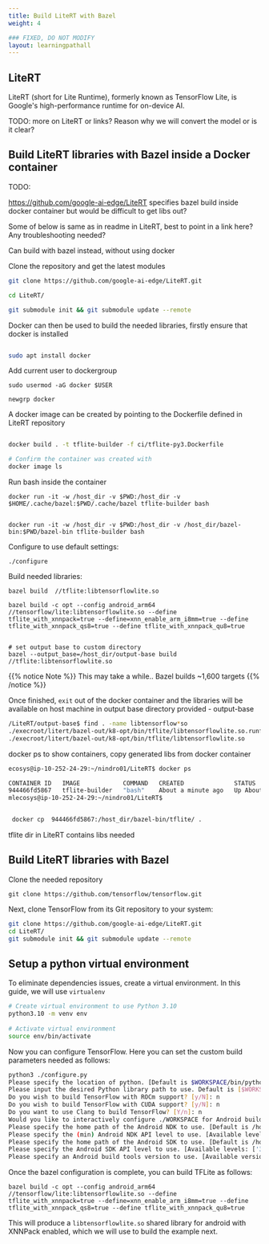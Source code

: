 ```yaml
---
title: Build LiteRT with Bazel
weight: 4

### FIXED, DO NOT MODIFY
layout: learningpathall
---
```


## LiteRT

LiteRT (short for Lite Runtime), formerly known as TensorFlow Lite, is Google's high-performance runtime for on-device AI.

TODO: more on LiteRT or links? Reason why we will convert the model or is it clear?


## Build LiteRT libraries with Bazel inside a Docker container

TODO:

https://github.com/google-ai-edge/LiteRT specifies bazel build inside docker container but would be difficult to get libs out?

Some of below is same as in readme in LiteRT, best to point in a link here? Any troubleshooting needed?

Can build with bazel instead, without using docker


Clone the repository and get the latest modules

```bash
git clone https://github.com/google-ai-edge/LiteRT.git

cd LiteRT/

git submodule init && git submodule update --remote

```

Docker can then be used to build the needed libraries, firstly ensure that docker is installed

```bash

sudo apt install docker
```

Add current user to dockergroup
```
sudo usermod -aG docker $USER

newgrp docker

```

A docker image can be created by pointing to the Dockerfile defined in LiteRT repository

```bash

docker build . -t tflite-builder -f ci/tflite-py3.Dockerfile

# Confirm the container was created with
docker image ls

```

Run bash inside the container

```
docker run -it -w /host_dir -v $PWD:/host_dir -v $HOME/.cache/bazel:$PWD/.cache/bazel tflite-builder bash


docker run -it -w /host_dir -v $PWD:/host_dir -v /host_dir/bazel-bin:$PWD/bazel-bin tflite-builder bash
```

Configure to use default settings:
```
./configure

```

Build needed libraries:

```
bazel build  //tflite:libtensorflowlite.so

bazel build -c opt --config android_arm64 //tensorflow/lite:libtensorflowlite.so --define tflite_with_xnnpack=true --define=xnn_enable_arm_i8mm=true --define tflite_with_xnnpack_qs8=true --define tflite_with_xnnpack_qu8=true


# set output base to custom directory
bazel --output_base=/host_dir/output-base build //tflite:libtensorflowlite.so

```

{{% notice Note %}}
This may take a while.. Bazel builds ~1,600 targets
{{% /notice %}}

Once finished, `exit` out of the docker container and the libraries will be available on host machine in output base directory provided - output-base

```bash
/LiteRT/output-base$ find . -name libtensorflow*so
./execroot/litert/bazel-out/k8-opt/bin/tflite/libtensorflowlite.so.runfiles/litert/tflite/libtensorflowlite.so
./execroot/litert/bazel-out/k8-opt/bin/tflite/libtensorflowlite.so
```


docker ps to show containers, copy generated libs from docker container
```bash
ecosys@ip-10-252-24-29:~/nindro01/LiteRT$ docker ps

CONTAINER ID   IMAGE            COMMAND   CREATED              STATUS              PORTS     NAMES
944466fd5867   tflite-builder   "bash"    About a minute ago   Up About a minute             priceless_williamson
mlecosys@ip-10-252-24-29:~/nindro01/LiteRT$ 


 docker cp  944466fd5867:/host_dir/bazel-bin/tflite/ .
```
 
 tflite dir in LiteRT contains libs needed
 
## Build LiteRT libraries with Bazel

Clone the needed repository

```console
git clone https://github.com/tensorflow/tensorflow.git
```

Next, clone TensorFlow from its Git repository to your system:

```bash
git clone https://github.com/google-ai-edge/LiteRT.git
cd LiteRT/
git submodule init && git submodule update --remote
```

## Setup a python virtual environment

To eliminate dependencies issues, create a virtual environment. In this guide, we will use `virtualenv`

```bash
# Create virtual environment to use Python 3.10
python3.10 -m venv env
 
# Activate virtual environment
source env/bin/activate
```

Now you can configure TensorFlow. Here you can set the custom build parameters needed as follows:

```bash { output_lines = "2-14" }
python3 ./configure.py
Please specify the location of python. [Default is $WORKSPACE/bin/python3]:
Please input the desired Python library path to use. Default is [$WORKSPACE/lib/python3.10/site-packages]
Do you wish to build TensorFlow with ROCm support? [y/N]: n
Do you wish to build TensorFlow with CUDA support? [y/N]: n
Do you want to use Clang to build TensorFlow? [Y/n]: n
Would you like to interactively configure ./WORKSPACE for Android builds? [y/N]: y
Please specify the home path of the Android NDK to use. [Default is /home/user/Android/Sdk/ndk-bundle]: /home/user/Workspace/tools/ndk/android-ndk-r25b
Please specify the (min) Android NDK API level to use. [Available levels: [16, 17, 18, 19, 21, 22, 23, 24, 26, 27, 28, 29, 30, 31, 32, 33]] [Default is 21]: 30
Please specify the home path of the Android SDK to use. [Default is /home/user/Android/Sdk]:
Please specify the Android SDK API level to use. [Available levels: ['31', '33', '34', '35']] [Default is 35]:
Please specify an Android build tools version to use. [Available versions: ['30.0.3', '34.0.0', '35.0.0']] [Default is 35.0.0]: 
```

Once the bazel configuration is complete, you can build TFLite as follows:
```console
bazel build -c opt --config android_arm64 //tensorflow/lite:libtensorflowlite.so --define tflite_with_xnnpack=true --define=xnn_enable_arm_i8mm=true --define tflite_with_xnnpack_qs8=true --define tflite_with_xnnpack_qu8=true
```

This will produce a `libtensorflowlite.so` shared library for android with XNNPack enabled, which we will use to build the example next.





